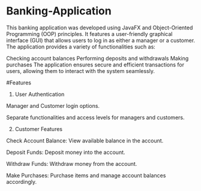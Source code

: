 # Banking-Application

This banking application was developed using JavaFX and Object-Oriented Programming (OOP) principles. It features a user-friendly graphical interface (GUI) that allows users to log in as either a manager or a customer. The application provides a variety of functionalities such as:

Checking account balances
Performing deposits and withdrawals
Making purchases
The application ensures secure and efficient transactions for users, allowing them to interact with the system seamlessly.

#Features

1. User Authentication

Manager and Customer login options.

Separate functionalities and access levels for managers and customers.

2. Customer Features

Check Account Balance: View available balance in the account.

Deposit Funds: Deposit money into the account.

Withdraw Funds: Withdraw money from the account.

Make Purchases: Purchase items and manage account balances accordingly.
